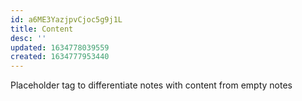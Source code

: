 ```yaml
---
id: a6ME3YazjpvCjoc5g9j1L
title: Content
desc: ''
updated: 1634778039559
created: 1634777953440
---
```




Placeholder tag to differentiate notes with content from empty notes
